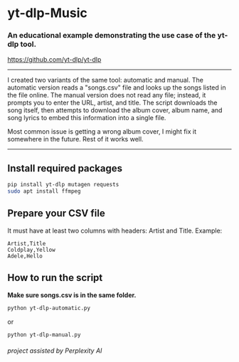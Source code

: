 # yt-dlp-Music
### An educational example demonstrating the use case of the yt-dlp tool.
https://github.com/yt-dlp/yt-dlp

---

I created two variants of the same tool: automatic and manual. The automatic version reads a "songs.csv" file and looks up the songs listed in the file online. The manual version does not read any file; instead, it prompts you to enter the URL, artist, and title.
The script downloads the song itself, then attempts to download the album cover, album name, and song lyrics to embed this information into a single file.

Most common issue is getting a wrong album cover, I might fix it somewhere in the future. Rest of it works well.

---

## Install required packages

```bash
pip install yt-dlp mutagen requests
sudo apt install ffmpeg
```

## Prepare your CSV file
It must have at least two columns with headers: Artist and Title.
Example:
```text
Artist,Title
Coldplay,Yellow
Adele,Hello
```

## How to run the script
**Make sure songs.csv is in the same folder.**

```bash
python yt-dlp-automatic.py
```
or
```bash
python yt-dlp-manual.py
```


###### project assisted by Perplexity AI